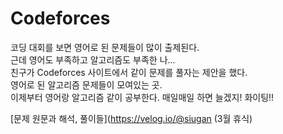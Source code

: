 # Codeforces

코딩 대회를 보면 영어로 된 문제들이 많이 출제된다.</br>근데 영어도 부족하고 알고리즘도 부족한 나...</br>친구가 Codeforces 사이트에서 같이 문제를 풀자는 제안을 했다.</br>영어로 된 알고리즘 문제들이 모여있는 곳. </br>이제부터 영어랑 알고리즘 같이 공부한다. 매일매일 하면 늘겠지! 화이팅!!



  [문제 원문과 해석, 풀이들](https://velog.io/@siugan
  (3월 휴식)
